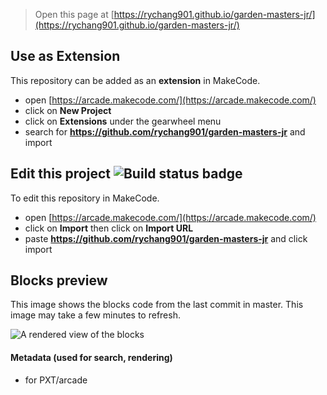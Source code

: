  


> Open this page at [https://rychang901.github.io/garden-masters-jr/](https://rychang901.github.io/garden-masters-jr/)

## Use as Extension

This repository can be added as an **extension** in MakeCode.

* open [https://arcade.makecode.com/](https://arcade.makecode.com/)
* click on **New Project**
* click on **Extensions** under the gearwheel menu
* search for **https://github.com/rychang901/garden-masters-jr** and import

## Edit this project ![Build status badge](https://github.com/rychang901/garden-masters-jr/workflows/MakeCode/badge.svg)

To edit this repository in MakeCode.

* open [https://arcade.makecode.com/](https://arcade.makecode.com/)
* click on **Import** then click on **Import URL**
* paste **https://github.com/rychang901/garden-masters-jr** and click import

## Blocks preview

This image shows the blocks code from the last commit in master.
This image may take a few minutes to refresh.

![A rendered view of the blocks](https://github.com/rychang901/garden-masters-jr/raw/master/.github/makecode/blocks.png)

#### Metadata (used for search, rendering)

* for PXT/arcade
<script src="https://makecode.com/gh-pages-embed.js"></script><script>makeCodeRender("{{ site.makecode.home_url }}", "{{ site.github.owner_name }}/{{ site.github.repository_name }}");</script>
